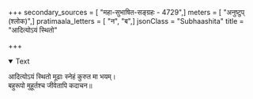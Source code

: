 +++
secondary_sources = [ "महा-सुभाषित-सङ्ग्रहः - 4729",]
meters = [ "अनुष्टुप् (श्लोक)",]
pratimaala_letters = [ "न", "ब",]
jsonClass = "Subhaashita"
title = "आदित्योऽयं स्थितो"

+++

<details open><summary>Text</summary>

आदित्योऽयं स्थितो मूढाः स्नेहं कुरुत मा भयम्।  
बहुरूपो मुहूर्तश्च जीवेतापि कदाचन॥
</details>
